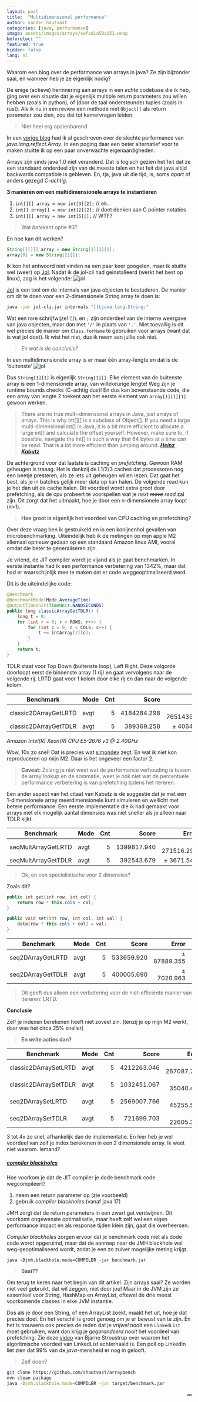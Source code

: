 ```yaml
---
layout: post
title:  "Multidimensional performance"
author: sander.hautvast
categories: [java, performance]
image: assets/images/arrays/swfvdia50a151.webp
beforetoc: ""
featured: true
hidden: false
lang: nl
---
```

Waarom een blog over de performance van arrays in java? Ze zijn bijzonder saai, en wanneer heb je ze eigenlijk nodig? 

De enige (actieve) herinnering aan arrays in een _echte_ codebase die ik heb, ging over een situatie dat je eigenlijk multiple return parameters zou willen hebben (zoals in python), of (door de taal ondersteunde) tuples (zoals in rust). Als ik nu in een review een methode met `Object[]` als return parameter zou zien, zou dat tot kamervragen leiden.
>Niet heel erg opzienbarend

In een [vorige blog](/jsonwriter/) had ik al geschreven over de slechte performance van _java.lang.reflect.Array_. In een poging daar een beter alternatief voor te maken stuitte ik op een paar onverwachte eigenaardigheden.

Arrays zijn sinds java 1.0 niet veranderd. Dat is logisch gezien het feit dat ze een standaard onderdeel zijn van de meeste talen en het feit dat java altijd backwards compatible is gebleven. En, tja, java uit die tijd, is, soms _apart_ of anders gezegd _C-achtig_.

__3 manieren om een multidimensionele arrays te instantieren__

1. `int[][] array = new int[3][2];`     // ok..
2. `int[] array[] = new int[2][2];`     // doet denken aan C pointer notaties
3. `int[][] array = new int[5][];`      // WTF?

>Wat _betekent_ optie #3?

En hoe kan dit werken?
```java
String[][][] array = new String[1][1][1];
array[0] = new String[2][1];
```

Ik kon het antwoord niet vinden na een paar keer googelen, maar ik stuitte wel (weer) op [Jol](https://github.com/openjdk/jol). Nadat ik de jol-cli had geinstalleerd (werkt het best op linux), zag ik het volgende:
![jol](/assets/images/arrays/screenshot-jol.png)

[Jol](https://github.com/openjdk/jol) is een tool om de internals van java objecten te bestuderen. De manier om dit te doen voor een 2-dimensionele String array te doen is:
```bash
java -jar jol-cli.jar internals "[[Ljava.lang.String;"
```

Wat een rare schrijfwijze! `[[L` en `;` zijn onderdeel van de interne weergave van java objecten, maar dan met `'/'` in plaats van `'.'`. 
Niet toevallig is dit wel precies de manier om `Class.forName` te gebruiken voor arrays (want dat is wat jol doet). Ik wist het niet, dus ik neem aan jullie ook niet.

>_En wat is de conclusie?_

In een multidimensionele array is er maar één array-lengte en dat is de 'buitenste' 
![jol](/assets/images/arrays/screenshot-jol-length.png)

Dus `String[1][1]` is eigenlijk `String[1][]`. Elke element van de buitenste array is een 1-dimensionele array, van willekeurige lengte! Weg zijn je runtime bounds checks (C-achtig dus)! En dus kan bovenstaande code, die een array van lengte 2 toekent aan het eerste element van `array[1][1][1]` gewoon werken.

>There are no true multi-dimensional arrays in Java, just arrays of arrays. This is why int[][] is a subclass of Object[]. If you need a large multi-dimensional int[] in Java, it is a bit more efficient to allocate a large int[] and calculate the offset yourself. However, make sure to, if possible, navigate the int[] in such a way that 64 bytes at a time can be read. That is a lot more efficient than jumping around. **_[Heinz Kabutz](https://javaspecialists.teachable.com/courses/249332/lectures/3886639)_**

De achtergrond voor dat laatste is caching en _prefetching_. Gewoon RAM geheugen is traaag. Het is dankzij de L1/2/3 caches dat processoren nog een beetje presteren, als ze iets uit geheugen willen lezen. Dat gaat het best, als je in batches gelijk meer data op kan halen. De volgende read kun je het dan uit de cache halen. Dit voordeel wordt extra groot door prefetching, als de cpu probeert te voorspellen wat je _next ~~move~~ read_ zal zijn. Dit zorgt dat het uitmaakt, hoe je door een n-dimensionele array loopt (n>1).

>__Hoe groot is eigenlijk het voordeel van CPU caching en prefetching?__

Over deze vraag ben ik gestruikeld en in een konijnenhol gevallen van microbenchmarking. Uiteindelijk heb ik de metingen op mijn apple M2 allemaal opnieuw gedaan op een standaard Amazon linux AMI, vooral omdat die beter te generaliseren zijn.

Je vriend, de JIT compiler wordt je vijand als je gaat benchmarken. In eerste instantie had ik een performance verbetering van 1342%, maar dat had er waarschijnlijk mee te maken dat er code weggeoptimaliseerd werd. 

Dit is de uiteindelijke code:
```java
@Benchmark
@BenchmarkMode(Mode.AverageTime)
@OutputTimeUnit(TimeUnit.NANOSECONDS)
public long classicArrayGetTDLR() {
    long t = 0;
    for (int r = 0; r < ROWS; r++) {
        for (int c = 0; c < COLS; c++) {
            t += intArray[r][c];
        }
    }
    return t;
}
```
TDLR staat voor Top Down (buitenste loop), Left Right. Deze volgorde doorloopt eerst de binnenste array (1 rij) en gaat vervolgens naar de volgende rij. LRTD gaat voor 1 kolom door elke rij en dan naar de volgende kolom.

   Benchmark    | Mode  | Cnt  |  Score    |   Error    |  Units
----------------|-------|-----:|----------:|-----------:|---------
classic2DArrayGetLRTD | avgt |   5 | 4184284.298 |± 7651435.011 | ns/op
classic2DArrayGetTDLR | avgt |   5 |  389369.258 |±    4064.665 | ns/op

_Amazon Intel(R) Xeon(R) CPU E5-2676 v3 @ 2.40GHz_

Wow, 10x zo snel! Dat is precies wat [simondev](https://www.youtube.com/watch?v=247cXLkYt2M) zegt. En wat ik niet kon reproduceren op mijn M2. Daar is het ongeveer een factor 2.


>**Caveat:**
Zolang je niet weet wat de performance verhouding is tussen de array lookup en de sommatie, weet je ook niet wat de percentuele performance verbetering is van prefetching tijdens het itereren.

Een ander aspect van het citaat van Kabutz is de suggestie dat je met een 1-dimensionele array meerdimensionele kunt simuleren en wellicht met betere performance. Een eerste implementatie die ik had gemaakt voor arrays met elk mogelijk aantal dimensies was niet sneller als je alleen naar TDLR kijkt.

   Benchmark    | Mode  | Cnt  |  Score    |   Error    |  Units
----------------|-------|-----:|----------:|-----------:|---------
seqMultArrayGetLRTD | avgt |   5 | 1399817.940 | ±  271516.298 | ns/op
seqMultArrayGetTDLR | avgt |   5 |  392543.679 | ±    3671.543 | ns/op

>

>Ok, en een specialistische voor 2 dimensies?

Zoals dit?
```java
public int get(int row, int col) {
    return row * this.cols + col;
}

public void set(int row, int col, int val) {
    data[row * this.cols + col] = val;
}
```

   Benchmark     | Mode  | Cnt  |  Score     |   Error    |  Units
-----------------|-------|-----:|-----------:|-----------:|---------
seq2DArrayGetLRTD   | avgt |   5 |  533659.920 |±   87889.355 | ns/op
seq2DArrayGetTDLR   | avgt |   5 |  400005.690 |±    7020.963 | ns/op

>

>Dit geeft dus alleen een verbetering voor de niet-efficiente manier van itereren: LRTD. 

**Conclusie**

Zelf je indexen berekenen heeft niet zoveel zin. (tenzij je op mijn M2 werkt, daar was het circa 25% sneller)

>**En _write_ acties dan?**

   Benchmark     | Mode  | Cnt  |    Score       |     Error     |  Units
-----------------|-------|-----:|---------------:|--------------:|---------
classic2DArraySetLRTD | avgt | 5 | 4212263.046 |± 267087.769 | ns/op
classic2DArraySetTDLR | avgt | 5 | 1032451.067 |±  35040.403 | ns/op
seq2DArraySetLRTD   | avgt | 5 | 2569007.766 |±  45255.561 | ns/op
seq2DArraySetTDLR   | avgt | 5 |  721699.703 |±  22605.344 | ns/op

>

3 tot 4x zo snel, afhankelijk dan de implementatie. En hier heb je wel voordeel van zelf je index berekenen in een 2 dimensionele array. Ik weet niet waarom. Iemand? 

##### _[compiler blackholes](https://shipilev.net/jvm/anatomy-quarks/27-compiler-blackholes/)_

Hoe voorkom je dat de JIT compiler je dode benchmark code wegcompileert?

1. neem een return parameter op (zie voorbeeld)
2. gebruik _compiler blackholes_ (vanaf java 17)

JMH zorgt dat de return parameters in een zwart gat verdwijnen. Dit voorkomt ongewenste optimalisatie, maar heeft zelf wel een eigen performance impact en als response tijden klein zijn, gaat die overheersen.

_Compiler blackholes_ zorgen ervoor dat je benchmark code niet als dode code wordt opgeruimd, maar dat de aanroep naar de JMH blackhole wel weg-geoptimaliseerd wordt, zodat je een zo zuiver mogelijke meting krijgt.

`java -Djmh.blackhole.mode=COMPILER -jar benchmark.jar`

>**Saai??**

Om terug te keren naar het begin van dit artikel. Zijn arrays saai? Ze worden niet veel gebruikt, dat wil zeggen, niet door jou! Maar in de JVM zijn ze essentieel voor String, HashMap en ArrayList, oftewel de drie meest voorkomende classes in elke JVM instantie. 

Dus als je door een String, of een ArrayList zoekt, maakt het uit, hoe je dat precies doet. En het verschil is groot genoeg om je er bewust van te zijn. En het is trouwens ook precies de reden dat je _vrijwel_ nooit een `LinkedList` moet gebruiken, want dan krijg je _gegarandeerd nooit_ het voordeel van prefetching. Zie deze [video](https://www.youtube.com/watch?v=YQs6IC-vgmo&t=0s) van Bjarne Stroustrup over waarom het algoritmische voordeel van LinkedList achterhaald is. Een poll op LinkedIn liet zien dat 99% van de _java_-mensheid er nog in gelooft. 

>Zelf doen?

```bash
git clone https://github.com/shautvast/arraybench
mvn clean package
java -Djmh.blackhole.mode=COMPILER -jar target/benchmark.jar
```

<div style="text-align: right">∞</div>